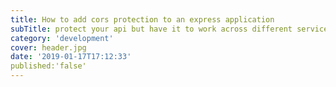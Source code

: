 ```yaml
---
title: How to add cors protection to an express application
subTitle: protect your api but have it to work across different services
category: 'development'
cover: header.jpg
date: '2019-01-17T17:12:33'
published:'false'
---
```

